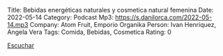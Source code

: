 Title: Bebidas energéticas naturales y cosmetica natural femenina
Date: 2022-05-14
Category: Podcast
Mp3: https://s.danilorca.com/2022-05-14.mp3
Company: Atom Fruit, Emporio Organika
Person: Ivan Henriquez, Angela Vera
Tags: Comida, Bebidas, Cosmetica
Rating: 0

<a href="https://s.danilorca.com/2022-05-14.mp3" type="audio/mpeg">
Escuchar
</a>
